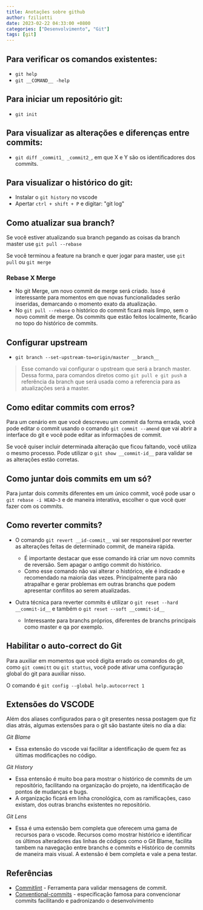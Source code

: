 ```yaml
---
title: Anotações sobre github
author: fziliotti
date: 2023-02-22 04:33:00 +0800
categories: ["Desenvolvimento", "Git"]
tags: [git]
---
```


## Para verificar os comandos existentes:
- `git help`
- `git __COMAND__ -help`
 
## Para iniciar um repositório git:

- `git init`


## Para visualizar as alterações e diferenças entre commits:

- `git diff _commit1_ _commit2_`, em que X e Y são os identificadores dos commits.


## Para visualizar o histórico do git:

- Instalar o `git history` no vscode
- Apertar `ctrl + shift + P` e digitar: "git log"


## Como atualizar sua branch?

Se você estiver atualizando sua branch pegando as coisas da branch master use `git pull --rebase`

Se você terminou a feature na branch e quer jogar para master, use `git pull` ou `git merge`


### Rebase X Merge

- No git Merge, um novo commit de merge será criado. Isso é interessante para momentos em que novas funcionalidades serão inseridas, demarcando o momento exato da atualização.
- No `git pull --rebase` o histórico do commit ficará mais limpo, sem o novo commit de merge. Os commits que estão feitos localmente, ficarão no topo do histórico de commits.


## Configurar upstream
- `git branch --set-upstream-to=origin/master __branch__`

> Esse comando vai configurar o upstream que será a branch master. Dessa forma, para comandos diretos como `git pull e git push` a referência da branch que será usada como a referencia para as atualizações será a master.

## Como editar commits com erros?

Para um cenário em que você descreveu um commit da forma errada, você pode editar o commit usando o comando `git commit --amend` que vai abrir a interface do git e você pode editar as informações de commit.

Se você quiser incluir determinada alteração que ficou faltando, você utiliza o mesmo processo. Pode utilizar o `git show __commit-id__` para validar se as alterações estão corretas.

## Como juntar dois commits em um só?

Para juntar dois commits diferentes em um único commit, você pode usar o `git rebase -i HEAD~3` e de maneira interativa, escolher o que você quer fazer com os commits.

## Como reverter commits?

- O comando `git revert __id-commit__` vai ser responsável por reverter as alterações feitas de determinado commit, de maneira rápida.
  - É importante destacar que esse comando irá criar um novo commits de reversão. Sem apagar o antigo commit do histórico.
  - Como esse comando não vai alterar o histórico, ele é indicado e recomendado na maioria das vezes. Principalmente para não atrapalhar e gerar problemas em outras branchs que podem apresentar conflitos ao serem atualizadas.

- Outra técnica para reverter commits é utilizar o `git reset --hard __commit-id__` e também o `git reset --soft __commit-id__`
  - Interessante para branchs próprios, diferentes de branchs principais como master e qa por exemplo.


## Habilitar o auto-correct do Git

Para auxiliar em momentos que você digita errado os comandos do git, como `git committ` ou `git stattus`, você pode ativar uma configuração global do git para auxiliar nisso.

O comando é `git config --global help.autocorrect 1`

## Extensões do VSCODE

Além dos aliases configurados para o git presentes nessa postagem que fiz dias atrás, algumas extensões para o git são bastante úteis no dia a dia:


*Git Blame*

- Essa extensão do vscode vai facilitar a identificação de quem fez as últimas modificações no código.

*Git History* 

- Essa entensão é muito boa para mostrar o histórico de commits de um repositório, facilitando na organização do projeto, na identificação de pontos de mudanças e bugs.
- A organização ficará em linha cronológica, com as ramificações, caso existam, dos outras branchs existentes no repositório.

*Git Lens*

- Essa é uma extensão bem completa que oferecem uma gama de recursos para o vscode. Recursos como mostrar histórico e identificar os últimos alteradores das linhas de códigos como o Git Blame, facilita tambem na navegação entre branchs e commits e Histórico de commits de maneira mais visual. A extensão é bem completa e vale a pena testar.


## Referências

- [Commitlint](https://github.com/conventional-changelog/commitlint) - Ferramenta para validar mensagens de commit.
- [Conventional-commits](https://www.conventionalcommits.org/en/v1.0.0/) - especificação famosa para convencionar commits facilitando e padronizando o desenvolvimento


